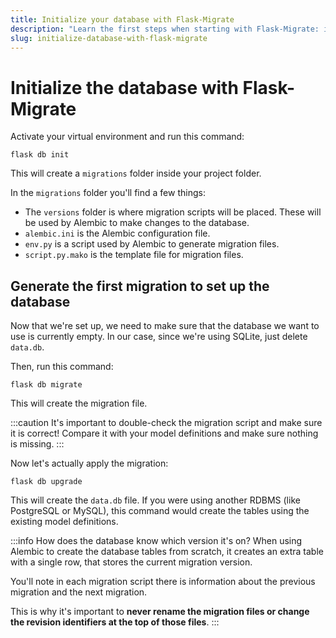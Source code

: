 ```yaml
---
title: Initialize your database with Flask-Migrate
description: "Learn the first steps when starting with Flask-Migrate: initializing the database."
slug: initialize-database-with-flask-migrate
---
```


# Initialize the database with Flask-Migrate

Activate your virtual environment and run this command:

```
flask db init
```

This will create a `migrations` folder inside your project folder.

In the `migrations` folder you'll find a few things:

- The `versions` folder is where migration scripts will be placed. These will be used by Alembic to make changes to the database.
- `alembic.ini` is the Alembic configuration file.
- `env.py` is a script used by Alembic to generate migration files.
- `script.py.mako` is the template file for migration files.

## Generate the first migration to set up the database

Now that we're set up, we need to make sure that the database we want to use is currently empty. In our case, since we're using SQLite, just delete `data.db`.

Then, run this command:

```
flask db migrate
```

This will create the migration file.


:::caution
It's important to double-check the migration script and make sure it is correct! Compare it with your model definitions and make sure nothing is missing.
:::

Now let's actually apply the migration:

```
flask db upgrade
```

This will create the `data.db` file. If you were using another RDBMS (like PostgreSQL or MySQL), this command would create the tables using the existing model definitions.

:::info How does the database know which version it's on?
When using Alembic to create the database tables from scratch, it creates an extra table with a single row, that stores the current migration version.

You'll note in each migration script there is information about the previous migration and the next migration.

This is why it's important to **never rename the migration files or change the revision identifiers at the top of those files**.
:::